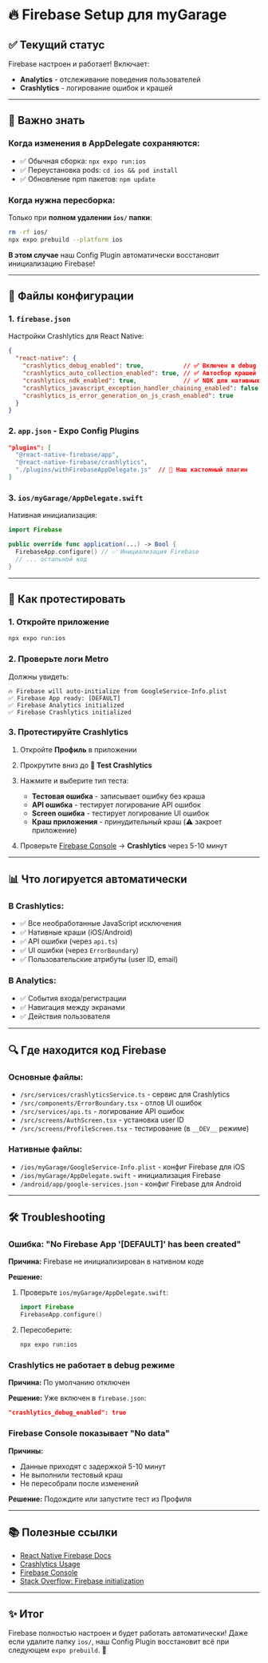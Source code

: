 # 🔥 Firebase Setup для myGarage

## ✅ Текущий статус

Firebase настроен и работает! Включает:
- **Analytics** - отслеживание поведения пользователей
- **Crashlytics** - логирование ошибок и крашей

---

## 📝 Важно знать

### Когда изменения в AppDelegate сохраняются:
- ✅ Обычная сборка: `npx expo run:ios`
- ✅ Переустановка pods: `cd ios && pod install`
- ✅ Обновление npm пакетов: `npm update`

### Когда нужна пересборка:
Только при **полном удалении `ios/` папки**:
```bash
rm -rf ios/
npx expo prebuild --platform ios
```

**В этом случае** наш Config Plugin автоматически восстановит инициализацию Firebase!

---

## 🔧 Файлы конфигурации

### 1. `firebase.json`
Настройки Crashlytics для React Native:
```json
{
  "react-native": {
    "crashlytics_debug_enabled": true,           // ✅ Включен в debug режиме
    "crashlytics_auto_collection_enabled": true, // ✅ Автосбор крашей
    "crashlytics_ndk_enabled": true,             // ✅ NDK для нативных крашей
    "crashlytics_javascript_exception_handler_chaining_enabled": false, // ⛔️ Отключены дубликаты
    "crashlytics_is_error_generation_on_js_crash_enabled": true        // ✅ JS stack traces
  }
}
```

### 2. `app.json` - Expo Config Plugins
```json
"plugins": [
  "@react-native-firebase/app",
  "@react-native-firebase/crashlytics",
  "./plugins/withFirebaseAppDelegate.js"  // 🔧 Наш кастомный плагин
]
```

### 3. `ios/myGarage/AppDelegate.swift`
Нативная инициализация:
```swift
import Firebase

public override func application(...) -> Bool {
  FirebaseApp.configure() // ✅ Инициализация Firebase
  // ... остальной код
}
```

---

## 🧪 Как протестировать

### 1. Откройте приложение
```bash
npx expo run:ios
```

### 2. Проверьте логи Metro
Должны увидеть:
```
🔥 Firebase will auto-initialize from GoogleService-Info.plist
✅ Firebase App ready: [DEFAULT]
✅ Firebase Analytics initialized
✅ Firebase Crashlytics initialized
```

### 3. Протестируйте Crashlytics

1. Откройте **Профиль** в приложении
2. Прокрутите вниз до **🧪 Test Crashlytics**
3. Нажмите и выберите тип теста:
   - **Тестовая ошибка** - записывает ошибку без краша
   - **API ошибка** - тестирует логирование API ошибок
   - **Screen ошибка** - тестирует логирование UI ошибок
   - **Краш приложения** - принудительный краш (⚠️ закроет приложение)

4. Проверьте [Firebase Console](https://console.firebase.google.com/) → **Crashlytics** через 5-10 минут

---

## 📊 Что логируется автоматически

### В Crashlytics:
- ✅ Все необработанные JavaScript исключения
- ✅ Нативные краши (iOS/Android)
- ✅ API ошибки (через `api.ts`)
- ✅ UI ошибки (через `ErrorBoundary`)
- ✅ Пользовательские атрибуты (user ID, email)

### В Analytics:
- ✅ События входа/регистрации
- ✅ Навигация между экранами
- ✅ Действия пользователя

---

## 🔍 Где находится код Firebase

### Основные файлы:
- `/src/services/crashlyticsService.ts` - сервис для Crashlytics
- `/src/components/ErrorBoundary.tsx` - отлов UI ошибок
- `/src/services/api.ts` - логирование API ошибок
- `/src/screens/AuthScreen.tsx` - установка user ID
- `/src/screens/ProfileScreen.tsx` - тестирование (в `__DEV__` режиме)

### Нативные файлы:
- `/ios/myGarage/GoogleService-Info.plist` - конфиг Firebase для iOS
- `/ios/myGarage/AppDelegate.swift` - инициализация Firebase
- `/android/app/google-services.json` - конфиг Firebase для Android

---

## 🛠 Troubleshooting

### Ошибка: "No Firebase App '[DEFAULT]' has been created"

**Причина:** Firebase не инициализирован в нативном коде

**Решение:**
1. Проверьте `ios/myGarage/AppDelegate.swift`:
   ```swift
   import Firebase
   FirebaseApp.configure()
   ```

2. Пересоберите:
   ```bash
   npx expo run:ios
   ```

### Crashlytics не работает в debug режиме

**Причина:** По умолчанию отключен

**Решение:** Уже включен в `firebase.json`:
```json
"crashlytics_debug_enabled": true
```

### Firebase Console показывает "No data"

**Причины:**
- Данные приходят с задержкой 5-10 минут
- Не выполнили тестовый краш
- Не пересобрали после изменений

**Решение:** Подождите или запустите тест из Профиля

---

## 📚 Полезные ссылки

- [React Native Firebase Docs](https://rnfirebase.io/)
- [Crashlytics Usage](https://rnfirebase.io/crashlytics/usage)
- [Firebase Console](https://console.firebase.google.com/)
- [Stack Overflow: Firebase initialization](https://stackoverflow.com/questions/40563140/error-no-firebase-app-default-has-been-created-call-firebase-app-initiali)

---

## ✨ Итог

Firebase полностью настроен и будет работать автоматически! Даже если удалите папку `ios/`, наш Config Plugin восстановит всё при следующем `expo prebuild`. 🎉
